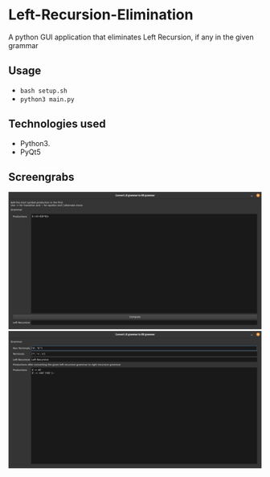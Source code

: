 # Left-Recursion-Elimination
A python GUI application that eliminates Left Recursion, if any in the given grammar

## Usage
- ```bash setup.sh```
- ```python3 main.py```

## Technologies used
- Python3.
- PyQt5

## Screengrabs
![Input Window](https://github.com/thegamingbot/Left-Recursion-Elimination/blob/main/Screenshots/Input.png)
![Output Window](https://github.com/thegamingbot/Left-Recursion-Elimination/blob/main/Screenshots/Output.png)

